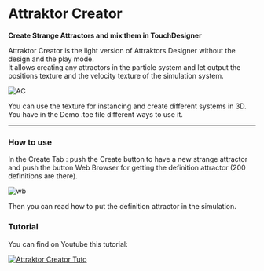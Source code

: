 # Attraktor Creator
**Create Strange Attractors and mix them in TouchDesigner**

Attraktor Creator is the light version of Attraktors Designer without the design and the play mode.  
It allows creating any attractors in the particle system and let output the positions texture and the velocity texture of the simulation system.  

![AC](https://github.com/Jive-Faury/Attraktor_Designer/blob/main/Doc_Files/AC.gif)

You can use the texture for instancing and create different systems in 3D.  
You have in the Demo .toe file different ways to use it.  

***

### How to use

In the Create Tab : push the Create button to have a new strange attractor and push the button Web Browser for getting the definition attractor (200 definitions are there).  

![wb](https://github.com/Jive-Faury/Attraktor_Designer/blob/main/Doc_Files/webB.gif)

Then you can read how to put the definition attractor in the simulation.  

### Tutorial

You can find on Youtube this tutorial:  

[![Attraktor Creator Tuto](https://youtu.be/h8K1Qd_GnZs.jpg)](https://youtu.be/h8K1Qd_GnZs "Attraktor Creator Tuto")
